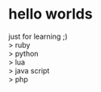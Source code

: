 # hello worlds
just for learning ;)
<br />> ruby
<br />> python
<br />> lua
<br />> java script
<br />> php
